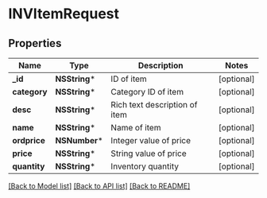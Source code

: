 # INVItemRequest

## Properties
Name | Type | Description | Notes
------------ | ------------- | ------------- | -------------
**_id** | **NSString*** | ID of item | [optional] 
**category** | **NSString*** | Category ID of item | [optional] 
**desc** | **NSString*** | Rich text description of item | [optional] 
**name** | **NSString*** | Name of item | [optional] 
**ordprice** | **NSNumber*** | Integer value of price | [optional] 
**price** | **NSString*** | String value of price | [optional] 
**quantity** | **NSString*** | Inventory quantity | [optional] 

[[Back to Model list]](../README.md#documentation-for-models) [[Back to API list]](../README.md#documentation-for-api-endpoints) [[Back to README]](../README.md)


